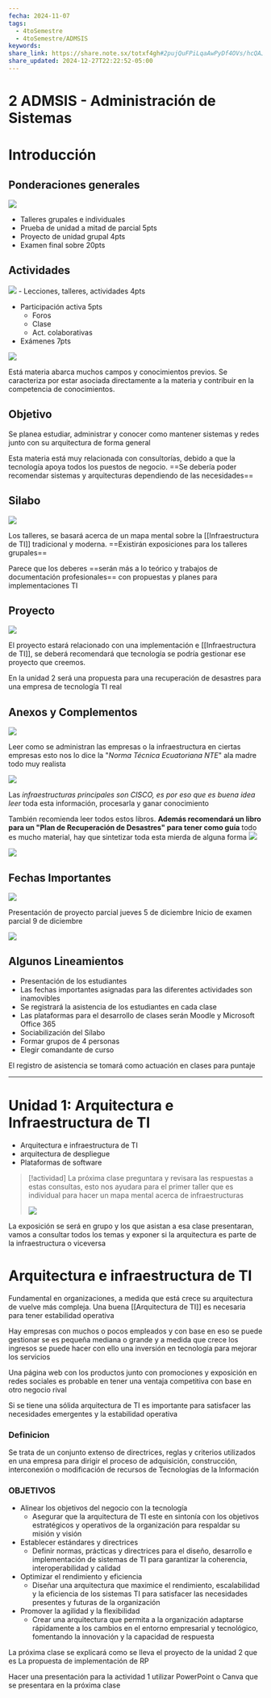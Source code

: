 ```yaml
---
fecha: 2024-11-07
tags:
  - 4toSemestre
  - 4toSemestre/ADMSIS
keywords: 
share_link: https://share.note.sx/totxf4gh#2pujQuFPiLqaAwPyDf4OVs/hcQAJZAmFG+MqgTKWUQ0
share_updated: 2024-12-27T22:22:52-05:00
---
```

# 2 ADMSIS - Administración de Sistemas

# Introducción
## **Ponderaciones generales**
![](https://i.imgur.com/ELgauQH.png)

- Talleres grupales e individuales
- Prueba de unidad a mitad de parcial 5pts
- Proyecto de unidad grupal 4pts
- Examen final sobre 20pts

## **Actividades**
![](https://i.imgur.com/fRp2gjN.png) - Lecciones, talleres, actividades 4pts
- Participación activa 5pts
    - Foros
    - Clase
    - Act. colaborativas
- Exámenes 7pts

![](https://i.imgur.com/rDDm520.png)

Está materia abarca muchos campos y conocimientos previos. Se caracteriza por estar asociada directamente a la materia y contribuir en la competencia de conocimientos. 

## **Objetivo**
Se planea estudiar, administrar y conocer como mantener sistemas y redes junto con su arquitectura de forma general

Esta materia está muy relacionada con consultorías, debido a que la tecnología apoya todos los puestos de negocio. ==Se debería poder recomendar sistemas y arquitecturas dependiendo de las necesidades==

## **Silabo**
![](https://i.imgur.com/sRpvPAR.png)

Los talleres, se basará acerca de un mapa mental sobre la [[Infraestructura de TI]] tradicional y moderna. ==Existirán exposiciones para los talleres grupales==

Parece que los deberes ==serán más a lo teórico y trabajos de documentación profesionales== con propuestas y planes para implementaciones TI

## **Proyecto**
![](https://i.imgur.com/miV7RLa.png)

El proyecto estará relacionado con una implementación e [[Infraestructura de TI]], se deberá recomendará que tecnología se podría gestionar ese proyecto que creemos.

En la unidad 2 será una propuesta para una recuperación de desastres para una empresa de tecnología TI real

## **Anexos y Complementos**
![](https://i.imgur.com/rvfV2nF.png)

Leer como se administran las empresas o la infraestructura en ciertas empresas esto nos lo dice la "*Norma Técnica Ecuatoriana NTE*" ala madre todo muy realista

![](https://i.imgur.com/U0P4S4S.png)

Las *infraestructuras principales son CISCO, es por eso que es buena idea leer* toda esta información, procesarla y ganar conocimiento

También recomienda leer todos estos libros. **Además recomendará un libro para un "Plan de Recuperación de Desastres" para tener como guía** todo es mucho material, hay que sintetizar toda esta mierda de alguna forma
![](https://i.imgur.com/Hab86nz.png)

![](https://i.imgur.com/Xw6LVIc.png)

## **Fechas Importantes**
![](https://i.imgur.com/ld8XREt.png)

Presentación de proyecto parcial jueves 5 de diciembre
Inicio de examen parcial 9 de diciembre

![](https://i.imgur.com/0YrQbA3.png)

## **Algunos Lineamientos**
- Presentación de los estudiantes
- Las fechas importantes asignadas para las diferentes actividades son inamovibles
- Se registrará la asistencia de los estudiantes en cada clase
- Las plataformas para el desarrollo de clases serán Moodle y Microsoft Office 365
- Sociabilización del Sílabo 
- Formar grupos de 4 personas
- Elegir comandante de curso

El registro de asistencia se tomará como actuación en clases para puntaje


___
# Unidad 1: Arquitectura e Infraestructura de TI
- Arquitectura e infraestructura de TI
- arquitectura de despliegue
- Plataformas de software

> [!actividad]
> La próxima clase preguntara y revisara las respuestas a estas consultas, esto nos ayudara para el primer taller que es individual para hacer un mapa mental acerca de infraestructuras
> 
> ![](https://i.imgur.com/TRku9Re.png)

La exposición se será en grupo y los que asistan a esa clase presentaran, vamos a consultar todos los temas y exponer si la arquitectura es parte de la infraestructura o viceversa

# **Arquitectura e infraestructura de TI**

Fundamental en organizaciones, a medida que está crece su arquitectura de vuelve más compleja. Una buena [[Arquitectura de TI]] es necesaria para tener estabilidad operativa

Hay empresas con muchos o pocos empleados y con base en eso se puede gestionar se es pequeña mediana o grande y a medida que crece los ingresos se puede hacer con ello una inversión en tecnología para mejorar los servicios

Una página web con los productos junto con promociones y exposición en redes sociales es probable en tener una ventaja competitiva con base en otro negocio rival

Si se tiene una sólida arquitectura de TI es importante para satisfacer las necesidades emergentes y la estabilidad operativa

### **Definicion**
Se trata de un conjunto extenso de directrices, reglas y criterios utilizados en una empresa para dirigir el proceso de adquisición, construcción, interconexión o modificación de recursos de Tecnologías de la Información

### **OBJETIVOS**
- Alinear los objetivos del negocio con la tecnología
    - Asegurar que la arquitectura de TI este en sintonía con los objetivos estratégicos y operativos de la organización para respaldar su misión y visión
- Establecer estándares y directrices
    - Definir normas, prácticas y directrices para el diseño, desarrollo e implementación de sistemas de TI para garantizar la coherencia, interoperabilidad y calidad
- Optimizar el rendimiento y eficiencia
    - Diseñar una arquitectura que maximice el rendimiento, escalabilidad y la eficiencia de los sistemas TI para satisfacer las necesidades presentes y futuras de la organización
- Promover la agilidad y la flexibilidad
    - Crear una arquitectura que permita a la organización adaptarse rápidamente a los cambios en el entorno empresarial y tecnológico, fomentando la innovación y la capacidad de respuesta

La próxima clase se explicará como se lleva el proyecto de la unidad 2 que es La propuesta de implementación de RP 

Hacer una presentación para la actividad 1 utilizar PowerPoint o Canva que se presentara en la próxima clase
